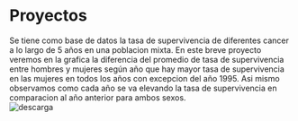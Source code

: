 # Proyectos
Se tiene como base de datos la tasa de supervivencia de diferentes cancer a lo largo de 5 años en una poblacion mixta.
En este breve proyecto veremos en la grafica la diferencia del promedio de tasa de supervivencia entre hombres y mujeres según año que hay mayor tasa de supervivencia en las mujeres en todos los años con excepcion del año 1995. Asi mismo observamos como cada año se va elevando la tasa de supervivencia en comparacion al año anterior para ambos sexos.  
![descarga](https://github.com/MarcosArAr/Proyectos/assets/160163580/1dcb8e62-2d1f-4327-abb2-da4ecd9fd0ca)

